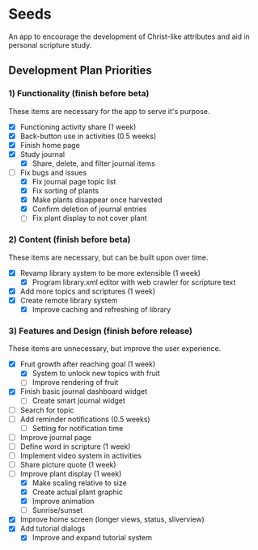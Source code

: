 # Seeds

An app to encourage the development of Christ-like attributes and aid in personal scripture study.

## Development Plan Priorities

### 1) Functionality (finish before beta)
These items are necessary for the app to serve it's purpose.
- [x] Functioning activity share (1 week)
- [x] Back-button use in activities (0.5 weeks)
- [x] Finish home page
- [x] Study journal
  - [x] Share, delete, and filter journal items
- [ ] Fix bugs and issues
  - [x] Fix journal page topic list
  - [x] Fix sorting of plants
  - [x] Make plants disappear once harvested
  - [x] Confirm deletion of journal entries
  - [ ] Fix plant display to not cover plant

### 2) Content (finish before beta)
These items are necessary, but can be built upon over time.
- [x] Revamp library system to be more extensible (1 week)
  - [x] Program library.xml editor with web crawler for scripture text
- [x] Add more topics and scriptures (1 week)
- [x] Create remote library system
  - [x] Improve caching and refreshing of library

### 3) Features and Design (finish before release)
These items are unnecessary, but improve the user experience.
- [x] Fruit growth after reaching goal (1 week)
  - [x] System to unlock new topics with fruit
  - [ ] Improve rendering of fruit
- [x] Finish basic journal dashboard widget
  - [ ] Create smart journal widget
- [ ] Search for topic
- [ ] Add reminder notifications (0.5 weeks)
  - [ ] Setting for notification time
- [ ] Improve journal page
- [ ] Define word in scripture (1 week)
- [ ] Implement video system in activities
- [ ] Share picture quote (1 week)
- [ ] Improve plant display (1 week)
  - [x] Make scaling relative to size
  - [x] Create actual plant graphic
  - [x] Improve animation
  - [ ] Sunrise/sunset
- [x] Improve home screen (longer views, status, sliverview)
- [x] Add tutorial dialogs
  - [x] Improve and expand tutorial system
